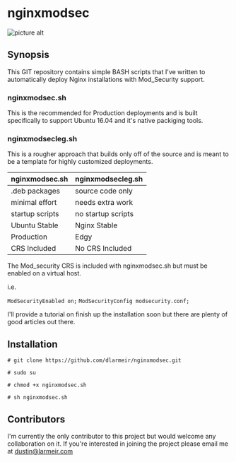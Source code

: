 # nginxmodsec 
![picture alt](https://www.larmeir.com/wp-content/uploads/2016/08/logo3sm.png
 "")

## Synopsis

This GIT repository contains simple BASH scripts that I've written to automatically deploy Nginx installations with Mod_Security support.

### nginxmodsec.sh
This is the recommended for Production deployments and is built specifically to support Ubuntu 16.04 and it's native packiging tools.

### nginxmodsecleg.sh 
This is a rougher approach that builds only off of the source and is meant to be a template for highly customized deployments.

nginxmodsec.sh  | nginxmodsecleg.sh
----------------|-------------------
.deb packages   | source code only
minimal effort  | needs extra work
startup scripts | no startup scripts
Ubuntu Stable   | Nginx Stable
Production	| Edgy
CRS Included	| No CRS Included

The Mod_security CRS is included with nginxmodsec.sh but must be enabled on a virtual host. 

i.e.

 ``ModSecurityEnabled on;``
 ``ModSecurityConfig modsecurity.conf;``

I'll provide a tutorial on finish up the installation soon but there are plenty of good articles out there.

## Installation 

``# git clone https://github.com/dlarmeir/nginxmodsec.git``
  
``# sudo su``
  
``# chmod +x nginxmodsec.sh``
  
``# sh nginxmodsec.sh``

## Contributors

I'm currently the only contributor to this project but would welcome any collaboration on it. If you're interested in joining the project please email me at dustin@larmeir.com

